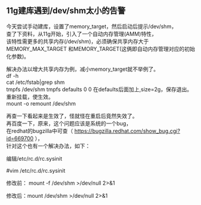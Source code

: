 
## 11g建库遇到/dev/shm太小的告警  

今天尝试手动建库，设置了memory\_target，然后启动后提示/dev/shm，  
查了下资料，从11g开始，引入了一个自动内存管理(AMM)特性，  
该特性需更多的共享内存(/dev/shm)，必须确保共享内存大于MEMORY\_MAX\_TARGET 和MEMORY\_TARGET(这俩即自动内存管理对应的初始化参数)。   

解决办法以增大共享内存为例，减小memory\_target就不举例了。  
df -h  
cat /etc/fstab|grep shm  
tmpfs  /dev/shm   tmpfs   defaults     0 0
在defaults后面加上,size=2g，保存退出。  
重新挂载，使生效。  
mount -o remount /dev/shm  

再查一下看起来是生效了，怪就怪在重启后竟然失效了。   
再百度一下，原来，这个问题应该是系统的一个bug，    
在redhat的bugzilla中可查（ https://bugzilla.redhat.com/show_bug.cgi?id=669700 ），  
针对这个也有一个解决办法，如下：  

编辑/etc/rc.d/rc.sysinit  

#vim /etc/rc.d/rc.sysinit  

修改前： mount -f /dev/shm >/dev/null 2>&1  

修改后：mount /dev/shm >/dev/null 2>&1  
